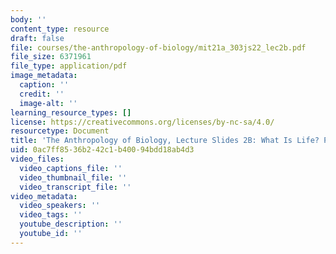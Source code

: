 ```yaml
---
body: ''
content_type: resource
draft: false
file: courses/the-anthropology-of-biology/mit21a_303js22_lec2b.pdf
file_size: 6371961
file_type: application/pdf
image_metadata:
  caption: ''
  credit: ''
  image-alt: ''
learning_resource_types: []
license: https://creativecommons.org/licenses/by-nc-sa/4.0/
resourcetype: Document
title: 'The Anthropology of Biology, Lecture Slides 2B: What Is Life? Part 2'
uid: 0ac7ff85-36b2-42c1-b400-94bdd18ab4d3
video_files:
  video_captions_file: ''
  video_thumbnail_file: ''
  video_transcript_file: ''
video_metadata:
  video_speakers: ''
  video_tags: ''
  youtube_description: ''
  youtube_id: ''
---
```

